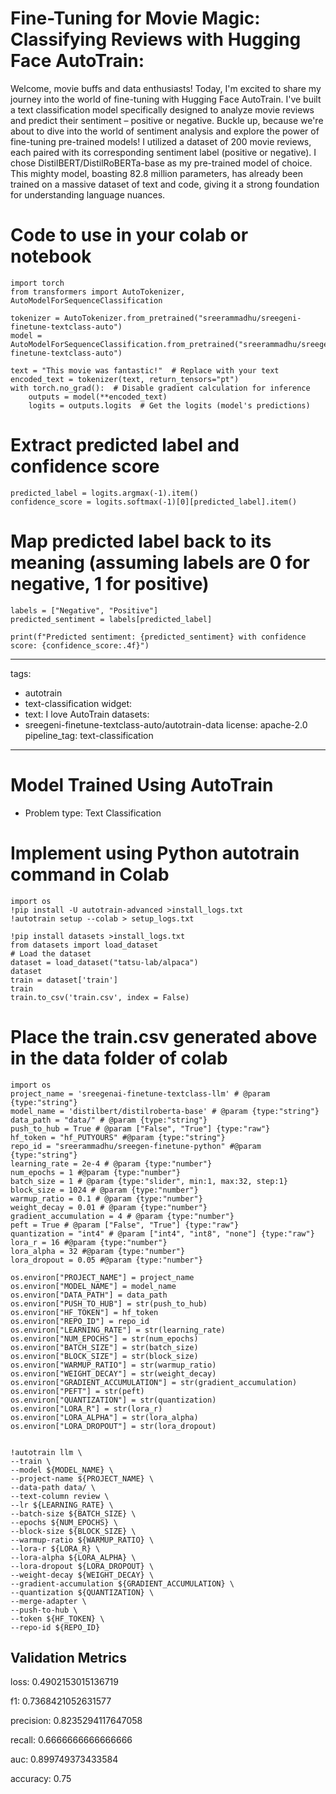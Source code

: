 # Fine-Tuning for Movie Magic: Classifying Reviews with Hugging Face AutoTrain:
Welcome, movie buffs and data enthusiasts! Today, I'm excited to share my journey into the world of fine-tuning with Hugging Face AutoTrain. I've built a text classification model specifically designed to analyze movie reviews and predict their sentiment – positive or negative. Buckle up, because we're about to dive into the world of sentiment analysis and explore the power of fine-tuning pre-trained models!
 I utilized a dataset of 200 movie reviews, each paired with its corresponding sentiment label (positive or negative).
 I chose DistilBERT/DistilRoBERTa-base as my pre-trained model of choice. This mighty model, boasting 82.8 million parameters, has already been trained on a massive dataset of text and code, giving it a strong foundation for understanding language nuances.

# Code to use in your colab or notebook
```
import torch
from transformers import AutoTokenizer, AutoModelForSequenceClassification

tokenizer = AutoTokenizer.from_pretrained("sreerammadhu/sreegeni-finetune-textclass-auto")
model = AutoModelForSequenceClassification.from_pretrained("sreerammadhu/sreegeni-finetune-textclass-auto")

text = "This movie was fantastic!"  # Replace with your text
encoded_text = tokenizer(text, return_tensors="pt")
with torch.no_grad():  # Disable gradient calculation for inference
    outputs = model(**encoded_text)
    logits = outputs.logits  # Get the logits (model's predictions)
```
# Extract predicted label and confidence score
```
predicted_label = logits.argmax(-1).item()
confidence_score = logits.softmax(-1)[0][predicted_label].item()
```
# Map predicted label back to its meaning (assuming labels are 0 for negative, 1 for positive)
```
labels = ["Negative", "Positive"]
predicted_sentiment = labels[predicted_label]

print(f"Predicted sentiment: {predicted_sentiment} with confidence score: {confidence_score:.4f}")
```
---
tags:
- autotrain
- text-classification
widget:
- text: I love AutoTrain
datasets:
- sreegeni-finetune-textclass-auto/autotrain-data
license: apache-2.0
pipeline_tag: text-classification
---

# Model Trained Using AutoTrain

- Problem type: Text Classification

# Implement using Python autotrain command in Colab
```
import os
!pip install -U autotrain-advanced >install_logs.txt
!autotrain setup --colab > setup_logs.txt

!pip install datasets >install_logs.txt
from datasets import load_dataset
# Load the dataset
dataset = load_dataset("tatsu-lab/alpaca")
dataset
train = dataset['train']
train
train.to_csv('train.csv', index = False)
```
# Place the train.csv generated above in the data folder of colab
```
import os
project_name = 'sreegenai-finetune-textclass-llm' # @param {type:"string"}
model_name = 'distilbert/distilroberta-base' # @param {type:"string"}
data_path = "data/" # @param {type:"string"}
push_to_hub = True # @param ["False", "True"] {type:"raw"}
hf_token = "hf_PUTYOURS" #@param {type:"string"}
repo_id = "sreerammadhu/sreegen-finetune-python" #@param {type:"string"}
learning_rate = 2e-4 # @param {type:"number"}
num_epochs = 1 #@param {type:"number"}
batch_size = 1 # @param {type:"slider", min:1, max:32, step:1}
block_size = 1024 # @param {type:"number"}
warmup_ratio = 0.1 # @param {type:"number"}
weight_decay = 0.01 # @param {type:"number"}
gradient_accumulation = 4 # @param {type:"number"}
peft = True # @param ["False", "True"] {type:"raw"}
quantization = "int4" # @param ["int4", "int8", "none"] {type:"raw"}
lora_r = 16 #@param {type:"number"}
lora_alpha = 32 #@param {type:"number"}
lora_dropout = 0.05 #@param {type:"number"}

os.environ["PROJECT_NAME"] = project_name
os.environ["MODEL_NAME"] = model_name
os.environ["DATA_PATH"] = data_path
os.environ["PUSH_TO_HUB"] = str(push_to_hub)
os.environ["HF_TOKEN"] = hf_token
os.environ["REPO_ID"] = repo_id
os.environ["LEARNING_RATE"] = str(learning_rate)
os.environ["NUM_EPOCHS"] = str(num_epochs)
os.environ["BATCH_SIZE"] = str(batch_size)
os.environ["BLOCK_SIZE"] = str(block_size)
os.environ["WARMUP_RATIO"] = str(warmup_ratio)
os.environ["WEIGHT_DECAY"] = str(weight_decay)
os.environ["GRADIENT_ACCUMULATION"] = str(gradient_accumulation)
os.environ["PEFT"] = str(peft)
os.environ["QUANTIZATION"] = str(quantization)
os.environ["LORA_R"] = str(lora_r)
os.environ["LORA_ALPHA"] = str(lora_alpha)
os.environ["LORA_DROPOUT"] = str(lora_dropout)


!autotrain llm \
--train \
--model ${MODEL_NAME} \
--project-name ${PROJECT_NAME} \
--data-path data/ \
--text-column review \
--lr ${LEARNING_RATE} \
--batch-size ${BATCH_SIZE} \
--epochs ${NUM_EPOCHS} \
--block-size ${BLOCK_SIZE} \
--warmup-ratio ${WARMUP_RATIO} \
--lora-r ${LORA_R} \
--lora-alpha ${LORA_ALPHA} \
--lora-dropout ${LORA_DROPOUT} \
--weight-decay ${WEIGHT_DECAY} \
--gradient-accumulation ${GRADIENT_ACCUMULATION} \
--quantization ${QUANTIZATION} \
--merge-adapter \
--push-to-hub \
--token ${HF_TOKEN} \
--repo-id ${REPO_ID}
```

## Validation Metrics
loss: 0.4902153015136719

f1: 0.7368421052631577

precision: 0.8235294117647058

recall: 0.6666666666666666

auc: 0.899749373433584

accuracy: 0.75
